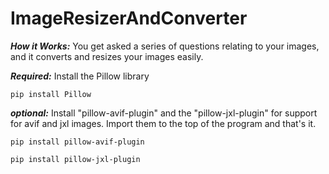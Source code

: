 # ImageResizerAndConverter

***How it Works:*** You get asked a series of questions relating to your images, and it converts and resizes your images easily.

***Required:*** Install the Pillow library
```
pip install Pillow
```
***optional:*** Install "pillow-avif-plugin" and the "pillow-jxl-plugin" for support for avif and jxl images. Import them to the top of the program and that's it.
```
pip install pillow-avif-plugin
```
```
pip install pillow-jxl-plugin
```